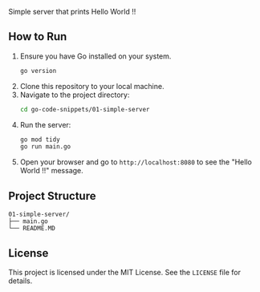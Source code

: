 
Simple server that prints Hello World !!
## How to Run

1. Ensure you have Go installed on your system. 
    ```bash
    go version 
    ```
2. Clone this repository to your local machine.
3. Navigate to the project directory:
    ```bash
    cd go-code-snippets/01-simple-server
    ```
4. Run the server:
    ```bash
    go mod tidy 
    go run main.go
    ```
5. Open your browser and go to `http://localhost:8080` to see the "Hello World !!" message.

## Project Structure

```
01-simple-server/
├── main.go
└── README.MD
```

## License

This project is licensed under the MIT License. See the `LICENSE` file for details.
